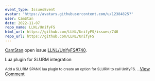 ```yaml
---
event_type: IssuesEvent
avatar: "https://avatars.githubusercontent.com/u/12384825?"
user: CamStan
date: 2022-11-07
repo_name: LLNL/UnifyFS
html_url: https://github.com/LLNL/UnifyFS/issues/740
repo_url: https://github.com/LLNL/UnifyFS
---
```


<a href='https://github.com/CamStan' target='_blank'>CamStan</a> open issue <a href='https://github.com/LLNL/UnifyFS/issues/740' target='_blank'>LLNL/UnifyFS#740</a>.

<p>Lua plugin for SLURM integration</p><small>Add a SLURM SPANK lua plugin to create an option for SLURM to call UnifyFS....</small><a href='https://github.com/LLNL/UnifyFS/issues/740' target='_blank'>View Comment</a>